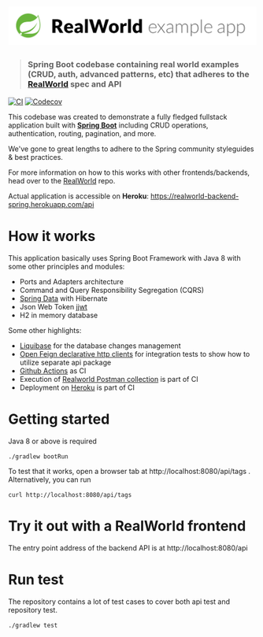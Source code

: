# ![RealWorld Example App using Spring](example-logo.png)

> ### Spring Boot codebase containing real world examples (CRUD, auth, advanced patterns, etc) that adheres to the [RealWorld](https://github.com/gothinkster/realworld) spec and API

[![CI](https://github.com/alexey-lapin/realworld-backend-spring/workflows/CI/badge.svg)](https://github.com/alexey-lapin/realworld-backend-spring/actions)
[![Codecov](https://codecov.io/gh/alexey-lapin/realworld-backend-spring/branch/master/graph/badge.svg)](https://codecov.io/gh/alexey-lapin/realworld-backend-spring)

This codebase was created to demonstrate a fully fledged fullstack application built with **[Spring Boot](https://spring.io/projects/spring-boot)** including CRUD operations, authentication, routing, pagination, and more.

We've gone to great lengths to adhere to the Spring community styleguides & best practices.

For more information on how to this works with other frontends/backends, head over to the [RealWorld](https://github.com/gothinkster/realworld) repo.

Actual application is accessible on **Heroku**: https://realworld-backend-spring.herokuapp.com/api

# How it works
This application basically uses Spring Boot Framework with Java 8 with some other principles and modules:
- Ports and Adapters architecture
- Command and Query Responsibility Segregation (CQRS)
- [Spring Data](https://spring.io/projects/spring-data-jpa) with Hibernate
- Json Web Token [jjwt](https://github.com/jwtk/jjwt)
- H2 in memory database

Some other highlights:
- [Liquibase](https://www.liquibase.org/) for the database changes management
- [Open Feign declarative http clients](https://github.com/OpenFeign/feign) for integration tests to show how to utilize separate api package
- [Github Actions](https://github.com/alexey-lapin/realworld-backend-spring/actions) as CI
- Execution of [Realworld Postman collection](https://github.com/gothinkster/realworld/blob/master/api/Conduit.postman_collection.json) is part of CI
- Deployment on [Heroku](https://realworld-backend-spring.herokuapp.com/api) is part of CI

# Getting started
Java 8 or above is required

    ./gradlew bootRun

To test that it works, open a browser tab at http://localhost:8080/api/tags .  
Alternatively, you can run

    curl http://localhost:8080/api/tags

# Try it out with a RealWorld frontend

The entry point address of the backend API is at http://localhost:8080/api

# Run test

The repository contains a lot of test cases to cover both api test and repository test.

    ./gradlew test
